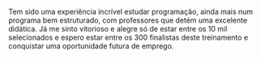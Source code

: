 Tem sido uma experiência incrível estudar programação, ainda mais num programa bem estruturado, com professores que detém uma excelente didática.
Já me sinto vitorioso e alegre só de estar entre os 10 mil selecionados e espero estar entre os 300 finalistas deste treinamento e conquistar uma oportunidade futura de emprego.